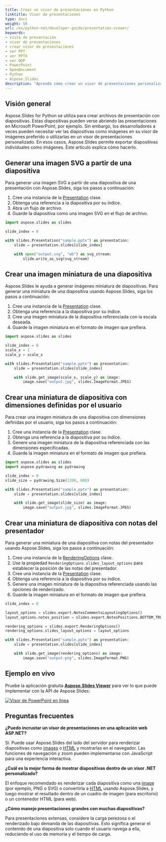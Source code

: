```yaml
---
title: Crear un visor de presentaciones en Python
linktitle: Visor de presentaciones
type: docs
weight: 50
url: /es/python-net/developer-guide/presentation-viewer/
keywords:
- vista de presentación
- visor de presentaciones
- crear visor de presentaciones
- ver PPT
- ver PPTX
- ver ODP
- PowerPoint
- OpenDocument
- Python
- Aspose.Slides
description: "Aprenda cómo crear un visor de presentaciones personalizado en Python usando Aspose.Slides. Visualice fácilmente archivos PowerPoint (PPTX, PPT) y OpenDocument (ODP) sin Microsoft PowerPoint u otro software de oficina."
---
```


## **Visión general**

Aspose.Slides for Python se utiliza para crear archivos de presentación con diapositivas. Estas diapositivas pueden verse abriendo las presentaciones en Microsoft PowerPoint, por ejemplo. Sin embargo, los desarrolladores a veces pueden necesitar ver las diapositivas como imágenes en su visor de imágenes preferido o utilizarlas en un visor de presentaciones personalizado. En esos casos, Aspose.Slides permite exportar diapositivas individuales como imágenes. Este artículo explica cómo hacerlo.

## **Generar una imagen SVG a partir de una diapositiva**

Para generar una imagen SVG a partir de una diapositiva de una presentación con Aspose.Slides, siga los pasos a continuación:

1. Cree una instancia de la [Presentation](https://reference.aspose.com/slides/python-net/aspose.slides/presentation/) clase.  
1. Obtenga una referencia a la diapositiva por su índice.  
1. Abra un flujo de archivo.  
1. Guarde la diapositiva como una imagen SVG en el flujo de archivo.  

```py
import aspose.slides as slides

slide_index = 0

with slides.Presentation("sample.pptx") as presentation:
    slide = presentation.slides[slide_index]

    with open("output.svg", "wb") as svg_stream:
        slide.write_as_svg(svg_stream)
```

## **Crear una imagen miniatura de una diapositiva**

Aspose.Slides le ayuda a generar imágenes miniatura de diapositivas. Para generar una miniatura de una diapositiva usando Aspose.Slides, siga los pasos a continuación:

1. Cree una instancia de la [Presentation](https://reference.aspose.com/slides/python-net/aspose.slides/presentation/) clase.  
1. Obtenga una referencia a la diapositiva por su índice.  
1. Cree una imagen miniatura de la diapositiva referenciada con la escala deseada.  
1. Guarde la imagen miniatura en el formato de imagen que prefiera.  

```py
import aspose.slides as slides

slide_index = 0
scale_x = 1
scale_y = scale_x

with slides.Presentation("sample.pptx") as presentation:
    slide = presentation.slides[slide_index]

    with slide.get_image(scale_x, scale_y) as image:
        image.save("output.jpg", slides.ImageFormat.JPEG)
```

## **Crear una miniatura de diapositiva con dimensiones definidas por el usuario**

Para crear una imagen miniatura de una diapositiva con dimensiones definidas por el usuario, siga los pasos a continuación:

1. Cree una instancia de la [Presentation](https://reference.aspose.com/slides/python-net/aspose.slides/presentation/) clase.  
1. Obtenga una referencia a la diapositiva por su índice.  
1. Genere una imagen miniatura de la diapositiva referenciada con las dimensiones especificadas.  
1. Guarde la imagen miniatura en el formato de imagen que prefiera.  

```py
import aspose.slides as slides
import aspose.pydrawing as pydrawing

slide_index = 0
slide_size = pydrawing.Size(1200, 800)

with slides.Presentation("sample.pptx") as presentation:
    slide = presentation.slides[slide_index]

    with slide.get_image(slide_size) as image:
        image.save("output.jpg", slides.ImageFormat.JPEG)
```

## **Crear una miniatura de diapositiva con notas del presentador**

Para generar una miniatura de una diapositiva con notas del presentador usando Aspose.Slides, siga los pasos a continuación:

1. Cree una instancia de la [RenderingOptions](https://reference.aspose.com/slides/python-net/aspose.slides.export/renderingoptions/) clase.  
1. Use la propiedad `RenderingOptions.slides_layout_options` para establecer la posición de las notas del presentador.  
1. Cree una instancia de la [Presentation](https://reference.aspose.com/slides/python-net/aspose.slides/presentation/) clase.  
1. Obtenga una referencia a la diapositiva por su índice.  
1. Genere una imagen miniatura de la diapositiva referenciada usando las opciones de renderizado.  
1. Guarde la imagen miniatura en el formato de imagen que prefiera.  

```py
slide_index = 0

layout_options = slides.export.NotesCommentsLayoutingOptions()
layout_options.notes_position = slides.export.NotesPositions.BOTTOM_TRUNCATED

rendering_options = slides.export.RenderingOptions()
rendering_options.slides_layout_options = layout_options

with slides.Presentation("sample.pptx") as presentation:
    slide = presentation.slides[slide_index]

    with slide.get_image(rendering_options) as image:
        image.save("output.png", slides.ImageFormat.PNG)
```

## **Ejemplo en vivo**

Pruebe la aplicación gratuita [**Aspose.Slides Viewer**](https://products.aspose.app/slides/viewer/) para ver lo que puede implementar con la API de Aspose.Slides:

[![Visor de PowerPoint en línea](online-PowerPoint-viewer.png)](https://products.aspose.app/slides/viewer/)

## **Preguntas frecuentes**

**¿Puedo incrustar un visor de presentaciones en una aplicación web ASP.NET?**

Sí. Puede usar Aspose.Slides del lado del servidor para renderizar diapositivas como [images](/slides/es/python-net/convert-powerpoint-to-png/) o [HTML](/slides/es/python-net/convert-powerpoint-to-html/) y mostrarlas en el navegador. Las funciones de navegación y zoom pueden implementarse con JavaScript para una experiencia interactiva.

**¿Cuál es la mejor forma de mostrar diapositivas dentro de un visor .NET personalizado?**

El enfoque recomendado es renderizar cada diapositiva como una [image](/slides/es/python-net/convert-powerpoint-to-png/) (por ejemplo, PNG o SVG) o convertirla a [HTML](/slides/es/python-net/convert-powerpoint-to-html/) usando Aspose.Slides, y luego mostrar el resultado dentro de un cuadro de imagen (para escritorio) o un contenedor HTML (para web).

**¿Cómo manejo presentaciones grandes con muchas diapositivas?**

Para presentaciones extensas, considere la carga perezosa o el renderizado bajo demanda de las diapositivas. Esto significa generar el contenido de una diapositiva solo cuando el usuario navega a ella, reduciendo el uso de memoria y el tiempo de carga.